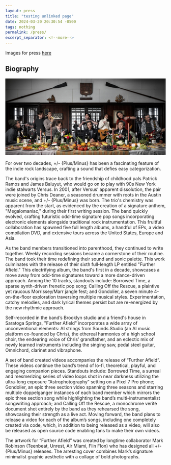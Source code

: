 ```yaml
---
layout: press
title: "testing unlinked page"
date: 2024-03-20 20:30:54 -0500
tags: nothing
permalink: /press/
excerpt_separator: <!--more-->
---
```


Images for press [here](/assets/press/Press-032224.zip)

## Biography

![Dinner](/assets/img/dinner.jpg)

For over two decades, +/- {Plus/Minus} has been a fascinating feature of the
indie rock landscape, crafting a sound that defies easy categorization.

The band's origins trace back to the friendship of childhood pals Patrick Ramos
and James Baluyut, who would go on to play with 90s New York indie stalwarts
Versus. In 2001, after Versus’ apparent dissolution, the pair were joined by
Chris Deaner, a seasoned drummer with roots in the Austin music scene, and +/-
{Plus/Minus} was born. The trio's chemistry was apparent from the start, as
evidenced by the creation of a signature anthem, "Megalomaniac," during their
first writing session. The band quickly evolved, crafting futuristic odd-time
signature pop songs incorporating electronic elements alongside traditional rock
instrumentation. This fruitful collaboration has spawned five full length
albums, a handful of EPs, a video compilation DVD, and extensive tours across
the United States, Europe and Asia.

As the band members transitioned into parenthood, they continued to write
together. Weekly recording sessions became a cornerstone of their routine. The
band took their time redefining their sound and sonic palette. This work
culminates with the release of their sixth full-length LP entitled "Further
Afield." This electrifying album, the band's first in a decade, showcases a move
away from odd-time signatures toward a more dance-driven approach. Among the 10
tracks, standouts include: Borrowed Time, a sparse synth-driven frenetic pop
song; Calling Off the Rescue, a plaintive yet raucous Morrissey/Marr jangle
fest; and Gondolier, a seven minute 4-on-the-floor exploration traversing
multiple musical styles. Experimentation, catchy melodies, and dark lyrical
themes persist but are re-energized by the new rhythmic approach.

Self-recorded in the band’s Brooklyn studio and a friend's house in Saratoga
Springs, "Further Afield" incorporates a wide array of unconventional elements:
AI strings from Sounds.Studio (an AI music platform co-founded by Chris), the
ethereal harmonies of a high school choir, the endearing voice of Chris'
grandfather, and an eclectic mix of newly learned instruments including the
singing saw, pedal steel guitar, Omnichord, clarinet and vibraphone.

A set of band created videos accompanies the release of “Further Afield”. These
videos continue the band’s trend of lo-fi, theoretical, playful, and engaging
companion pieces. Standouts include: Borrowed Time, a surreal and mesmerizing
series of video loops shot in near darkness utilizing the ultra-long exposure
“Astrophotography” setting on a Pixel 7 Pro phone; Gondolier, an epic three
section video spanning three seasons and starring multiple doppelganger
instances of each band member which mirrors the epic three section song while
highlighting the band’s multi-instrumentalist songwriting approach; and Calling
Off the Rescue, a monochrome verité document shot entirely by the band as they
rehearsed the song, showcasing their strength as a live act. Moving forward, the
band plans to release a video for each of the album’s songs, including one
completely created via code, which, in addition to being released as a video,
will also be released as open source code enabling fans to make their own
videos.

The artwork for “Further Afield” was created by longtime collaborator Mark
Robinson (Teenbeat, Unrest, Air Miami, Flin Flon) who has designed all +/-
{Plus/Minus} releases. The arresting cover combines Mark’s signature minimalist
graphic aesthetic with a collage of bold photographs.
